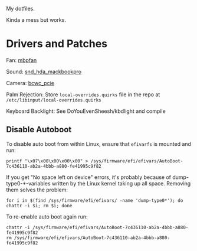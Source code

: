 My dotfiles.

Kinda a mess but works.

# Drivers and Patches
Fan: [mbpfan](https://github.com/linux-on-mac/mbpfan)

Sound: [snd_hda_mackbookpro](https://github.com/davidjo/snd_hda_macbookpro)

Camera: [bcwc_pcie](https://github.com/patjak/facetimehd/wiki) 

Palm Rejection: Store `local-overrides.quirks` file in the repo at `/etc/libinput/local-overrides.quirks`

Keyboard Backlight: See DoYouEvenSheesh/kbdlight and compile

## Disable Autoboot
To disable auto boot from within Linux, ensure that `efivarfs` is mounted and run:
```
printf "\x07\x00\x00\x00\x00" > /sys/firmware/efi/efivars/AutoBoot-7c436110-ab2a-4bbb-a880-fe41995c9f82
```
If you get "No space left on device" errors, it's probably because of dump-type0-*-variables written by the Linux kernel taking up all space. Removing them solves the problem:
```
for i in $(find /sys/firmware/efi/efivars/ -name 'dump-type0*'); do chattr -i $i; rm $i; done
```
To re-enable auto boot again run:
```
chattr -i /sys/firmware/efi/efivars/AutoBoot-7c436110-ab2a-4bbb-a880-fe41995c9f82
rm /sys/firmware/efi/efivars/AutoBoot-7c436110-ab2a-4bbb-a880-fe41995c9f82
```





